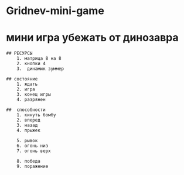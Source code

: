 # Gridnev-mini-game
# мини игра убежать от динозавра
	## РЕСУРСЫ
		1. матрица 8 на 8
		2. кнопки 4
		3.  динамик зуммер

	## состояние
		1. ждать
		2. игра
		3. конец игры
		4. разряжен

	##  способности
		1. кинуть бомбу
		2. вперед
		3. назад
		4. прыжек

		5. рывок
		6. огонь низ
		7. огонь верх

		8. победа
		9. поражение
